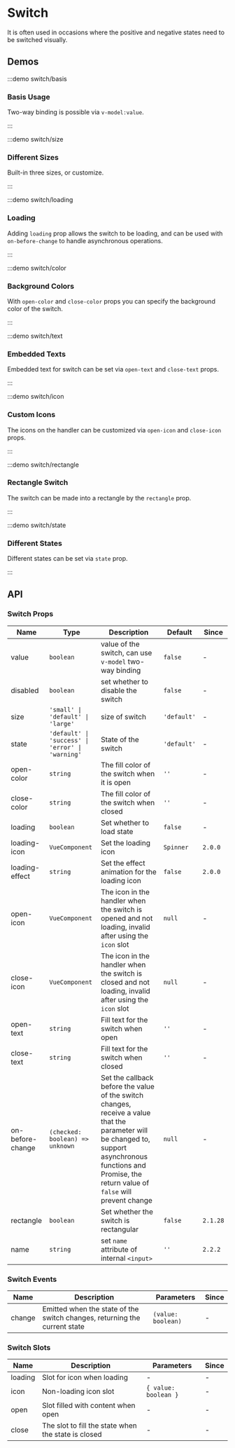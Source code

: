 # Switch

It is often used in occasions where the positive and negative states need to be switched visually.

## Demos

:::demo switch/basis

### Basis Usage

Two-way binding is possible via `v-model:value`.

:::

:::demo switch/size

### Different Sizes

Built-in three sizes, or customize.

:::

:::demo switch/loading

### Loading

Adding `loading` prop allows the switch to be loading, and can be used with `on-before-change` to handle asynchronous operations.

:::

:::demo switch/color

### Background Colors

With `open-color` and `close-color` props you can specify the background color of the switch.

:::

:::demo switch/text

### Embedded Texts

Embedded text for switch can be set via `open-text` and `close-text` props.

:::

:::demo switch/icon

### Custom Icons

The icons on the handler can be customized via `open-icon` and `close-icon` props.

:::

:::demo switch/rectangle

### Rectangle Switch

The switch can be made into a rectangle by the `rectangle` prop.

:::

:::demo switch/state

### Different States

Different states can be set via `state` prop.

:::

## API

### Switch Props

| Name             | Type                                             | Description                                                                                                                                                                                                 | Default     | Since    |
| ---------------- | ------------------------------------------------ | ----------------------------------------------------------------------------------------------------------------------------------------------------------------------------------------------------------- | ----------- | -------- |
| value            | `boolean`                                        | value of the switch, can use `v-model` two-way binding                                                                                                                                                      | `false`     | -        |
| disabled         | `boolean`                                        | set whether to disable the switch                                                                                                                                                                           | `false`     | -        |
| size             | `'small' \| 'default' \| 'large'`                | size of switch                                                                                                                                                                                              | `'default'` | -        |
| state            | `'default' \| 'success' \| 'error' \| 'warning'` | State of the switch                                                                                                                                                                                         | `'default'` | -        |
| open-color       | `string`                                         | The fill color of the switch when it is open                                                                                                                                                                | `''`        | -        |
| close-color      | `string`                                         | The fill color of the switch when closed                                                                                                                                                                    | `''`        | -        |
| loading          | `boolean`                                        | Set whether to load state                                                                                                                                                                                   | `false`     | -        |
| loading-icon     | `VueComponent`                                   | Set the loading icon                                                                                                                                                                                        | `Spinner`   | `2.0.0`  |
| loading-effect   | `string`                                         | Set the effect animation for the loading icon                                                                                                                                                               | `false`     | `2.0.0`  |
| open-icon        | `VueComponent`                                   | The icon in the handler when the switch is opened and not loading, invalid after using the `icon` slot                                                                                                      | `null`      | -        |
| close-icon       | `VueComponent`                                   | The icon in the handler when the switch is closed and not loading, invalid after using the `icon` slot                                                                                                      | `null`      | -        |
| open-text        | `string`                                         | Fill text for the switch when open                                                                                                                                                                          | `''`        | -        |
| close-text       | `string`                                         | Fill text for the switch when closed                                                                                                                                                                        | `''`        | -        |
| on-before-change | `(checked: boolean) => unknown`                  | Set the callback before the value of the switch changes, receive a value that the parameter will be changed to, support asynchronous functions and Promise, the return value of `false` will prevent change | `null`      | -        |
| rectangle        | `boolean`                                        | Set whether the switch is rectangular                                                                                                                                                                       | `false`     | `2.1.28` |
| name             | `string`                                         | set `name` attribute of internal `<input>`                                                                                                                                                                  | `''`        | `2.2.2`  |

### Switch Events

| Name   | Description                                                               | Parameters         | Since |
| ------ | ------------------------------------------------------------------------- | ------------------ | ----- |
| change | Emitted when the state of the switch changes, returning the current state | `(value: boolean)` | -     |

### Switch Slots

| Name    | Description                                         | Parameters           | Since |
| ------- | --------------------------------------------------- | -------------------- | ----- |
| loading | Slot for icon when loading                          | -                    | -     |
| icon    | Non-loading icon slot                               | `{ value: boolean }` | -     |
| open    | Slot filled with content when open                  | -                    | -     |
| close   | The slot to fill the state when the state is closed | -                    | -     |
